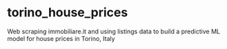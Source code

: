 # torino_house_prices
Web scraping immobiliare.it and using listings data to build a predictive ML model for house prices in Torino, Italy
